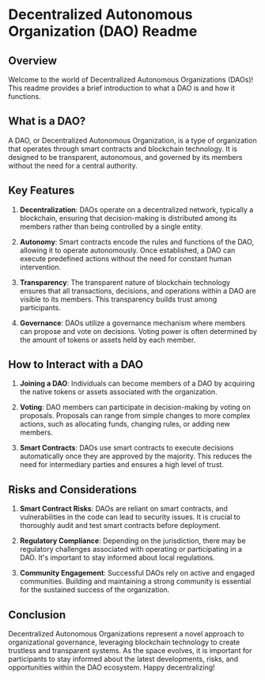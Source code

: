 # Decentralized Autonomous Organization (DAO) Readme

## Overview

Welcome to the world of Decentralized Autonomous Organizations (DAOs)! This readme provides a brief introduction to what a DAO is and how it functions.

## What is a DAO?

A DAO, or Decentralized Autonomous Organization, is a type of organization that operates through smart contracts and blockchain technology. It is designed to be transparent, autonomous, and governed by its members without the need for a central authority.

## Key Features

1. **Decentralization**: DAOs operate on a decentralized network, typically a blockchain, ensuring that decision-making is distributed among its members rather than being controlled by a single entity.

2. **Autonomy**: Smart contracts encode the rules and functions of the DAO, allowing it to operate autonomously. Once established, a DAO can execute predefined actions without the need for constant human intervention.

3. **Transparency**: The transparent nature of blockchain technology ensures that all transactions, decisions, and operations within a DAO are visible to its members. This transparency builds trust among participants.

4. **Governance**: DAOs utilize a governance mechanism where members can propose and vote on decisions. Voting power is often determined by the amount of tokens or assets held by each member.

## How to Interact with a DAO

1. **Joining a DAO**: Individuals can become members of a DAO by acquiring the native tokens or assets associated with the organization.

2. **Voting**: DAO members can participate in decision-making by voting on proposals. Proposals can range from simple changes to more complex actions, such as allocating funds, changing rules, or adding new members.

3. **Smart Contracts**: DAOs use smart contracts to execute decisions automatically once they are approved by the majority. This reduces the need for intermediary parties and ensures a high level of trust.

## Risks and Considerations

1. **Smart Contract Risks**: DAOs are reliant on smart contracts, and vulnerabilities in the code can lead to security issues. It is crucial to thoroughly audit and test smart contracts before deployment.

2. **Regulatory Compliance**: Depending on the jurisdiction, there may be regulatory challenges associated with operating or participating in a DAO. It's important to stay informed about local regulations.

3. **Community Engagement**: Successful DAOs rely on active and engaged communities. Building and maintaining a strong community is essential for the sustained success of the organization.

## Conclusion

Decentralized Autonomous Organizations represent a novel approach to organizational governance, leveraging blockchain technology to create trustless and transparent systems. As the space evolves, it is important for participants to stay informed about the latest developments, risks, and opportunities within the DAO ecosystem. Happy decentralizing!